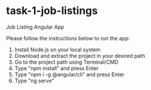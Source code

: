 # task-1-job-listings
Job Listing Angular App

Please follow the instructions below to run the app:
  1. Install Node.js on your local system
  2. Download and extract the project in your desired path
  3. Go to the project path using Terminal/CMD
  4. Type "npm install" and press Enter
  5. Type "npm i -g @angular/cli" and press Enter
  6. Type "ng serve"
